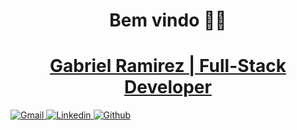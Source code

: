 <h1 align="center">Bem vindo 🖖🏽</h1>
<p>
</p>

<a href="https://www.linkedin.com/in/afonso-bezerra-33b495174/" target="_blank">
    <h1 align="center">
       Gabriel Ramirez | Full-Stack Developer
        </a>
    </h1>
    <div align="left">
        <a href="lets.gamers12@gmail.com">
            <img alt="Gmail"src="https://img.shields.io/badge/Gmail-D14836?style=for-the-badge&logo=gmail&logoColor=white">            
        </a>
        <a href="https://www.linkedin.com/in/gabriel-ram%C3%ADrez-bernardes-3854b3212/" target="_blank">
            <img alt="Linkedin" src="https://img.shields.io/badge/LinkedIn-0077B5?style=for-the-badge&logo=linkedin&logoColor=white">
        </a>
        <a href="https://github.com/gabramirez" target="_blank">
            <img alt="Github" src="https://img.shields.io/badge/GitHub-100000?style=for-the-badge&logo=github&logoColor=white">
        </a>
</div>
<h2></h2>

